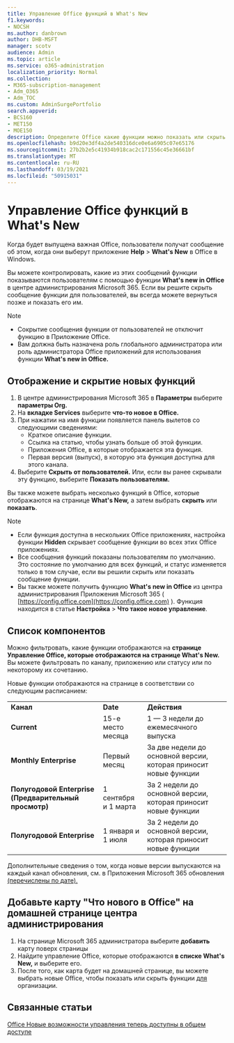 ```yaml
---
title: Управление Office функций в What's New
f1.keywords:
- NOCSH
ms.author: danbrown
author: DHB-MSFT
manager: scotv
audience: Admin
ms.topic: article
ms.service: o365-administration
localization_priority: Normal
ms.collection:
- M365-subscription-management
- Adm_O365
- Adm_TOC
ms.custom: AdminSurgePortfolio
search.appverid:
- BCS160
- MET150
- MOE150
description: Определите Office какие функции можно показать или скрыть при выборе справки > Что нового в Приложение Office на Windows с помощью функции "Что нового в Office" в центре администрирования Microsoft 365.
ms.openlocfilehash: b9d20e3df4a2de540316dce0e6a6905c07e65176
ms.sourcegitcommit: 27b2b2e5c41934b918cac2c171556c45e36661bf
ms.translationtype: MT
ms.contentlocale: ru-RU
ms.lasthandoff: 03/19/2021
ms.locfileid: "50915031"
---
```

# <a name="manage-which-office-features-appear-in-whats-new"></a>Управление Office функций в What's New

Когда будет выпущена важная Office, пользователи получат сообщение об этом, когда они выберут приложение **Help**  >  **What's New** в Office в Windows.

Вы можете контролировать, какие из этих сообщений функции показываются пользователям с помощью функции **What's new in Office** в центре администрирования Microsoft 365. Если вы решите скрыть сообщение функции для пользователей, вы всегда можете вернуться позже и показать его им.

> [!NOTE]
> - Сокрытие сообщения функции от пользователей не отключит функцию в Приложение Office.
> - Вам должна быть назначена роль глобального администратора или роль администратора Office приложений для использования функции **What's new in Office.**

## <a name="show-or-hide-new-features"></a>Отображение и скрытие новых функций 

1. В центре администрирования Microsoft 365 в **Параметры** выберите **параметры Org.**
2. На **вкладке Services** выберите **что-то новое в Office.**
3. При нажатии на имя функции появляется панель вылетов со следующими сведениями:
     - Краткое описание функции.
     - Ссылка на статью, чтобы узнать больше об этой функции.
     - Приложения Office, в которые отображается эта функция.
     - Первая версия (выпуск), в которую эта функция доступна для этого канала.
4. Выберите **Скрыть от пользователей.** Или, если вы ранее скрывали эту функцию, выберите **Показать пользователям.**

Вы также можете выбрать несколько функций в Office, которые отображаются на странице **What's New,** а затем выбрать **скрыть** или **показать**.

> [!NOTE]
> - Если функция доступна в нескольких Office приложениях, настройка функции **Hidden** скрывает сообщение функции во всех этих Office приложениях.
> - Все сообщения функций показаны пользователям по умолчанию. Это состояние по умолчанию для всех функций, и статус изменяется только в том случае, если вы решили скрыть или показать сообщение функции.
> - Вы также можете получить функцию **What's new in Office** из центра администрирования Приложения Microsoft 365 ( [https://config.office.com](https://config.office.com) ). Функция находится в статье **Настройка**  >  **Что такое новое управление**.

## <a name="list-of-features"></a>Список компонентов

Можно фильтровать, какие функции отображаются на **странице Управление Office, которые отображаются на странице What's New.** Вы можете фильтровать по каналу, приложению или статусу или по некоторому их сочетанию.

Новые функции отображаются на странице в соответствии со следующим расписанием:

||||
|:-----|:-----|:-----|
|**Канал** <br/> |**Date** <br/> |**Действия** <br/> |
|**Current** <br/> |15-е место месяца  <br/> |1 — 3 недели до ежемесячного выпуска <br/> |
|**Monthly Enterprise** <br/> |Первый месяц  <br/> |За две недели до основной версии, которая приносит новые функции |
|**Полугодовой Enterprise (Предварительный просмотр)** <br/> |1 сентября и 1 марта <br/> | За 2 недели до основной версии, которая приносит новые функции|
|**Полугодовой Enterprise** <br/> |1 января и 1 июля <br/> | За 2 недели до основной версии, которая приносит новые функции<br/> |

Дополнительные сведения о том, когда новые версии выпускаются на каждый канал обновления, см. в Приложения Microsoft 365 обновления [(перечислены по дате).](/officeupdates/update-history-microsoft365-apps-by-date)

## <a name="add-the-whats-new-in-office-card-to-the-admin-center-home-page"></a>Добавьте карту "Что нового в Office" на домашней странице центра администрирования

1. На странице Microsoft 365 администратора выберите **добавить** карту поверх страницы
2. Найдите управление Office, которые отображаются **в списке What's New,** и выберите его.
3. После того, как карта будет на  домашней странице, вы можете выбрать новые Office, чтобы показать или скрыть функции [для](#show-or-hide-new-features) организации.


## <a name="related-articles"></a>Связанные статьи

[Office Новые возможности управления теперь доступны в общем доступе](https://techcommunity.microsoft.com/t5/microsoft-365-blog/office-what-s-new-management-is-now-generally-available/ba-p/1179954)
